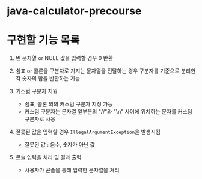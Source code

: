 # java-calculator-precourse

# 구현할 기능 목록
1. 빈 문자열 or NULL 값을 입력할 경우 0 반환
  
2. 쉼표 or 콜론을 구분자로 가지는 문자열을 전달하는 경우 구분자를 기준으로 분리한 각 숫자의 합을 반환하는 기능

3. 커스텀 구분자 지원
   - 쉼표, 콜론 외의 커스텀 구분자 지정 가능
   - 커스텀 구분자는 문자열 앞부분의 "//"와 "\n" 사이에 위치하는 문자를 커스텀 구분자로 사용

4. 잘못된 값을 입력할 경우 `IllegalArgumentException`을 발생시킴
   - 잘못된 값 : 음수, 숫자가 아닌 값

5. 콘솔 입력을 처리 및 결과 출력
   - 사용자가 콘솔을 통해 입력한 문자열을 처리
